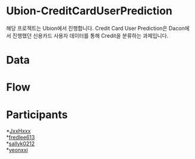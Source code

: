 # Ubion-CreditCardUserPrediction
해당 프로젝트는 Ubion에서 진행합니다. Credit Card User Prediction은 Dacon에서 진행했던 신용카드 사용자 데이터를 통해 Credit을 분류하는 과제입니다.

# Data

# Flow

# Participants

*[JxxHxxx](https://github.com/JxxHxxx)<br>
*[fredlee613](https://github.com/fredlee613)<br>
*[sallyk0212](https://github.com/sallyk0212)<br>
*[yeonxxi](https://github.com/yeonxxi)<br>